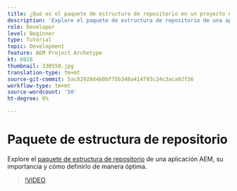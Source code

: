 ```yaml
---
title: ¿Qué es el paquete de estructura de repositorio en un proyecto AEM?
description: 'Explore el paquete de estructura de repositorio de una aplicación AEM, su importancia y cómo definirla correctamente. '
role: Developer
level: Beginner
type: Tutorial
topic: Development
feature: AEM Project Archetype
kt: 6928
thumbnail: 330550.jpg
translation-type: tm+mt
source-git-commit: 5ac82928d4b0bf75b348a414793c24c3aca92f36
workflow-type: tm+mt
source-wordcount: '50'
ht-degree: 0%

---
```



# Paquete de estructura de repositorio

Explore el [paquete de estructura de repositorio](https://experienceleague.adobe.com/docs/experience-manager-cloud-service/implementing/developing/repository-structure-package.html) de una aplicación AEM, su importancia y cómo definirlo de manera óptima.

>[!VIDEO](https://video.tv.adobe.com/v/330550/?quality=12&learn=on)